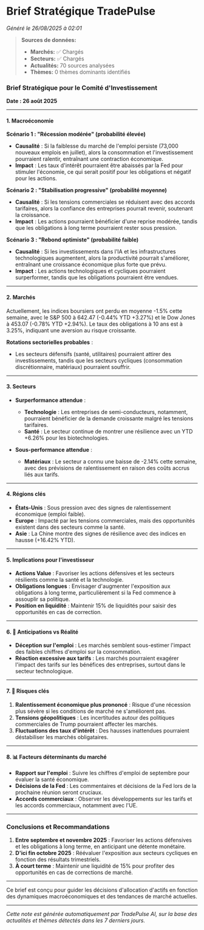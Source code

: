 # Brief Stratégique TradePulse

*Généré le 26/08/2025 à 02:01*

> **Sources de données:**
> - **Marchés:** ✅ Chargés
> - **Secteurs:** ✅ Chargés
> - **Actualités:** 70 sources analysées
> - **Thèmes:** 0 thèmes dominants identifiés

### Brief Stratégique pour le Comité d'Investissement

**Date : 26 août 2025**

---

#### 1. **Macroéconomie**

**Scénario 1 : "Récession modérée" (probabilité élevée)**
- **Causalité** : Si la faiblesse du marché de l'emploi persiste (73,000 nouveaux emplois en juillet), alors la consommation et l'investissement pourraient ralentir, entraînant une contraction économique.
- **Impact** : Les taux d'intérêt pourraient être abaissés par la Fed pour stimuler l'économie, ce qui serait positif pour les obligations et négatif pour les actions.

**Scénario 2 : "Stabilisation progressive" (probabilité moyenne)**
- **Causalité** : Si les tensions commerciales se réduisent avec des accords tarifaires, alors la confiance des entreprises pourrait revenir, soutenant la croissance.
- **Impact** : Les actions pourraient bénéficier d'une reprise modérée, tandis que les obligations à long terme pourraient rester sous pression.

**Scénario 3 : "Rebond optimiste" (probabilité faible)**
- **Causalité** : Si les investissements dans l'IA et les infrastructures technologiques augmentent, alors la productivité pourrait s'améliorer, entraînant une croissance économique plus forte que prévu.
- **Impact** : Les actions technologiques et cycliques pourraient surperformer, tandis que les obligations pourraient être vendues.

---

#### 2. **Marchés**

Actuellement, les indices boursiers ont perdu en moyenne -1.5% cette semaine, avec le S&P 500 à 642.47 (-0.44% YTD +3.27%) et le Dow Jones à 453.07 (-0.78% YTD +2.94%). Le taux des obligations à 10 ans est à 3.25%, indiquant une aversion au risque croissante.

**Rotations sectorielles probables** :
- Les secteurs défensifs (santé, utilitaires) pourraient attirer des investissements, tandis que les secteurs cycliques (consommation discrétionnaire, matériaux) pourraient souffrir.

---

#### 3. **Secteurs**

- **Surperformance attendue** : 
  - **Technologie** : Les entreprises de semi-conducteurs, notamment, pourraient bénéficier de la demande croissante malgré les tensions tarifaires.
  - **Santé** : Le secteur continue de montrer une résilience avec un YTD +6.26% pour les biotechnologies.

- **Sous-performance attendue** :
  - **Matériaux** : Le secteur a connu une baisse de -2.14% cette semaine, avec des prévisions de ralentissement en raison des coûts accrus liés aux tarifs.

---

#### 4. **Régions clés**

- **États-Unis** : Sous pression avec des signes de ralentissement économique (emploi faible).
- **Europe** : Impacté par les tensions commerciales, mais des opportunités existent dans des secteurs comme la santé.
- **Asie** : La Chine montre des signes de résilience avec des indices en hausse (+16.42% YTD).

---

#### 5. **Implications pour l'investisseur**

- **Actions Value** : Favoriser les actions défensives et les secteurs résilients comme la santé et la technologie.
- **Obligations longues** : Envisager d'augmenter l'exposition aux obligations à long terme, particulièrement si la Fed commence à assouplir sa politique.
- **Position en liquidité** : Maintenir 15% de liquidités pour saisir des opportunités en cas de correction.

---

#### 6. 🧠 **Anticipations vs Réalité**

- **Déception sur l'emploi** : Les marchés semblent sous-estimer l'impact des faibles chiffres d'emploi sur la consommation.
- **Réaction excessive aux tarifs** : Les marchés pourraient exagérer l'impact des tarifs sur les bénéfices des entreprises, surtout dans le secteur technologique.

---

#### 7. 🔺 **Risques clés**

1. **Ralentissement économique plus prononcé** : Risque d'une récession plus sévère si les conditions de marché ne s'améliorent pas.
2. **Tensions géopolitiques** : Les incertitudes autour des politiques commerciales de Trump pourraient affecter les marchés.
3. **Fluctuations des taux d'intérêt** : Des hausses inattendues pourraient déstabiliser les marchés obligataires.

---

#### 8. 📊 **Facteurs déterminants du marché**

- **Rapport sur l'emploi** : Suivre les chiffres d'emploi de septembre pour évaluer la santé économique.
- **Décisions de la Fed** : Les commentaires et décisions de la Fed lors de la prochaine réunion seront cruciaux.
- **Accords commerciaux** : Observer les développements sur les tarifs et les accords commerciaux, notamment avec l'UE.

---

### **Conclusions et Recommandations**

1. **Entre septembre et novembre 2025** : Favoriser les actions défensives et les obligations à long terme, en anticipant une détente monétaire.
2. **D'ici fin octobre 2025** : Réévaluer l'exposition aux secteurs cycliques en fonction des résultats trimestriels.
3. **À court terme** : Maintenir une liquidité de 15% pour profiter des opportunités en cas de corrections de marché.

--- 

Ce brief est conçu pour guider les décisions d'allocation d'actifs en fonction des dynamiques macroéconomiques et des tendances de marché actuelles.

---

*Cette note est générée automatiquement par TradePulse AI, sur la base des actualités et thèmes détectés dans les 7 derniers jours.*
